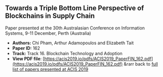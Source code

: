 ## Towards a Triple Bottom Line Perspective of Blockchains in Supply Chain

Paper presented at the 30th Australasian Conference on Information Systems, 9-11 December, Perth (Australia)
- **Authors:** Chi Pham, Arthur Adamopoulos and Elizabeth Tait
- **Paper ID:** 162
- **Track:** Track 16. Blockchain Technology and Adoption
- **View PDF file**: [https://acis2019.io/pdfs/ACIS2019_PaperFIN_162.pdf](https://acis2019.io/pdfs/ACIS2019_PaperFIN_162.pdf)
&rarr back to [full list of papers presented at ACIS 2019](https://acis2019.io/)